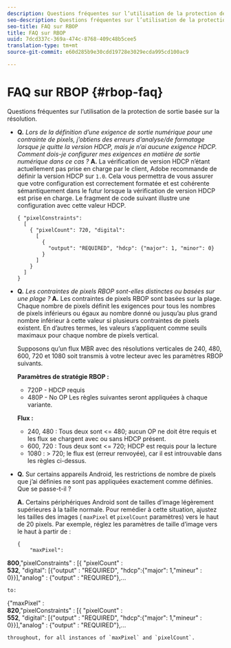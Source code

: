 ```yaml
---
description: Questions fréquentes sur l’utilisation de la protection de sortie basée sur la résolution.
seo-description: Questions fréquentes sur l’utilisation de la protection de sortie basée sur la résolution.
seo-title: FAQ sur RBOP
title: FAQ sur RBOP
uuid: 7dcd337c-369a-474c-8768-409c48b5cee5
translation-type: tm+mt
source-git-commit: e60d285b9e30cdd19728e3029ecda995cd100ac9

---
```



# FAQ sur RBOP {#rbop-faq}

Questions fréquentes sur l’utilisation de la protection de sortie basée sur la résolution.

* **Q.** *Lors de la définition d’une exigence de sortie numérique pour une contrainte de pixels, j’obtiens des erreurs d’analyse/de formatage lorsque je quitte la version HDCP, mais je n’ai aucune exigence HDCP. Comment dois-je configurer mes exigences en matière de sortie numérique dans ce cas ?* **A.** La vérification de version HDCP n’étant actuellement pas prise en charge par le client, Adobe recommande de définir la version HDCP sur `1.0`. Cela vous permettra de vous assurer que votre configuration est correctement formatée et est cohérente sémantiquement dans le futur lorsque la vérification de version HDCP est prise en charge. Le fragment de code suivant illustre une configuration avec cette valeur HDCP.

   ```
   { "pixelConstraints":  
     [  
       { "pixelCount": 720, "digital":  
         [  
           {  
             "output": "REQUIRED", "hdcp": {"major": 1, "minor": 0}  
           }  
         ]  
       }  
     ]  
   }
   ```

* **Q.** *Les contraintes de pixels RBOP sont-elles distinctes ou basées sur une plage ?* **A.** Les contraintes de pixels RBOP sont basées sur la plage. Chaque nombre de pixels définit les exigences pour tous les nombres de pixels inférieurs ou égaux au nombre donné ou jusqu’au plus grand nombre inférieur à cette valeur si plusieurs contraintes de pixels existent. En d’autres termes, les valeurs s’appliquent comme seuils maximaux pour chaque nombre de pixels vertical.

   Supposons qu’un flux MBR avec des résolutions verticales de 240, 480, 600, 720 et 1080 soit transmis à votre lecteur avec les paramètres RBOP suivants.

   **Paramètres de stratégie RBOP :**

   * 720P - HDCP requis
   * 480P - No OP
   Les règles suivantes seront appliquées à chaque variante.

   **Flux :**

   * 240, 480 : Tous deux sont &lt;= 480; aucun OP ne doit être requis et les flux se chargent avec ou sans HDCP présent.
   * 600, 720 : Tous deux sont &lt;= 720; HDCP est requis pour la lecture
   * 1080 : > 720; le flux est (erreur renvoyée), car il est introuvable dans les règles ci-dessus.


* **Q.** Sur certains appareils Android, les restrictions de nombre de pixels que j’ai définies ne sont pas appliquées exactement comme définies. Que se passe-t-il ?

   **A.** Certains périphériques Android sont  de tailles d’image légèrement supérieures à la taille normale. Pour remédier à cette situation, ajustez les tailles des images ( `maxPixel` et `pixelCount` paramètres) vers le haut de 20 pixels. Par exemple, réglez les paramètres de taille d’image vers le haut à partir de :

   ```
   { 
       "maxPixel":  
   
<b>800</b>,&quot;pixelConstraints&quot; : [{ &quot;pixelCount&quot; :\
<b>532</b>, &quot;digital&quot;: [{&quot;output&quot; : &quot;REQUIRED&quot;, &quot;hdcp&quot;:{&quot;major&quot;: 1,&quot;mineur&quot; : 0}}],&quot;analog&quot; : {&quot;output&quot; : &quot;REQUIRED&quot;},...

```
to: 
```
{&quot;maxPixel&quot; :\
<b>820</b>,&quot;pixelConstraints&quot; : [{ &quot;pixelCount&quot; :\
<b>552</b>, &quot;digital&quot;: [{&quot;output&quot; : &quot;REQUIRED&quot;, &quot;hdcp&quot;:{&quot;major&quot;: 1,&quot;mineur&quot; : 0}}],&quot;analog&quot; : {&quot;output&quot; : &quot;REQUIRED&quot;},...

```
throughout, for all instances of `maxPixel` and `pixelCount`.


